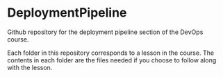 # DeploymentPipeline
Github repository for the deployment pipeline section of the DevOps course.

Each folder in this repository corresponds to a lesson in the course. The contents in each folder are the files needed if you choose to follow along with the lesson. 
